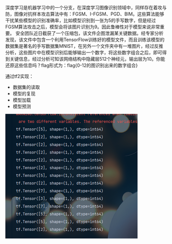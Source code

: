 深度学习是机器学习中的一个分支，在深度学习图像识别领域中，同样存在着攻与防，图像对抗样本攻击算法中有：FGSM、I-FGSM、PGD、BIM。这些算法能够干扰某些模型的识别准确率，比如模型识别到一张为5的手写数字，但是经过FGSM算法攻击之后，模型会将该图片识别为9。因此鲁棒性对于模型来说非常重要。 安全团队近日截获了一个压缩包，该文件企图泄漏某关键数据。经专家分析发现，该文件中包含一个利用TensorFlow训练好的模型文件，而且训练该模型的数据集是著名的手写数据集MNIST，在另外一个文件夹中有一堆图片，经过反推分析，这些图片中在模型识别后能够输出一个数字，将这些数字组合之后，即可得到关键信息，经过分析可知该网络结构中隐藏层512个神经元，输出层为10。你能还原这些信息吗？flag形式为：flag{0-12的图识别出来的数字组合}

通过tf2实现：

- 数据集的读取
- 模型的复现
- 模型加载
- 模型预测

![ab](./img/predict.png)


